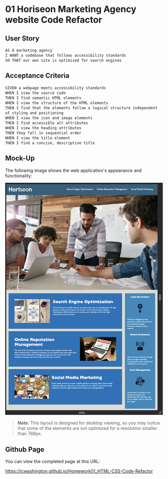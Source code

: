 # 01 Horiseon Marketing Agency website Code Refactor

## User Story

```
AS A marketing agency
I WANT a codebase that follows accessibility standards
SO THAT our own site is optimized for search engines
```

## Acceptance Criteria

```
GIVEN a webpage meets accessibility standards
WHEN I view the source code
THEN I find semantic HTML elements
WHEN I view the structure of the HTML elements
THEN I find that the elements follow a logical structure independent of styling and positioning
WHEN I view the icon and image elements
THEN I find accessible alt attributes
WHEN I view the heading attributes
THEN they fall in sequential order
WHEN I view the title element
THEN I find a concise, descriptive title
```

## Mock-Up

The following image shows the web application's appearance and functionality:

![The Horiseon webpage includes a navigation bar, a header image, and cards with text and images at the bottom of the page.](./assets/images/Homework01_Horiseon-Code-Refactor_JCWashington.png)

> **Note**: This layout is designed for desktop viewing, so you may notice that some of the elements are not optimized for a resolution smaller than 768px. 


## Github Page

You can view the completed page at this URL:

https://jcwashington.github.io/Homework01_HTML-CSS-Code-Refactor

